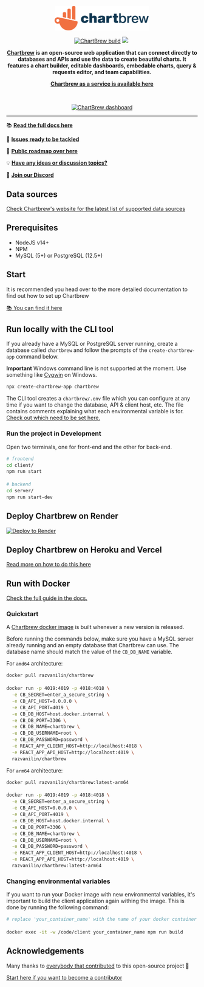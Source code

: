 <p align="center">
  <a href="https://chartbrew.com">
    <img src="./docs/.vuepress/public/assets/logo_full_3.png" alt="ChartBrew logo" width="250"/>
  </a>
</a>

<p align="center">
  <a href="https://circleci.com/gh/chartbrew/chartbrew" target="_blank"><img src="https://circleci.com/gh/chartbrew/chartbrew.svg?style=svg" alt="ChartBrew build" /></a>
  <a href="https://app.codacy.com/gh/chartbrew/chartbrew" target="_blank"><img src="https://api.codacy.com/project/badge/Grade/b245aa07f69c4250a2de9d24efc659e6"></a>
  <a href="https://discord.gg/KwGEbFk" target="_blank"><img src="https://img.shields.io/discord/656557151048957995?label=Discord" alt="" /></a>
</p>

<p align="center">
  <strong>
    <a href="https://chartbrew.com">Chartbrew</a> is an open-source web application that can connect directly to databases and APIs and use the data to create beautiful charts. It features a chart builder, editable dashboards, embedable charts, query & requests editor, and team capabilities.
  </strong>
</p>

<p align="center">
  <strong><a href="https://chartbrew.com">Chartbrew as a service is available here</a></strong>
</p>

<br />

<p align="center">
  <a href="https://chartbrew.com">
    <img src="https://cdn2.chartbrew.com/v2-banner.png" alt="ChartBrew dashboard" width="600"/>
  </a>
</p>

<hr />

📚 [**Read the full docs here**](https://docs.chartbrew.com)

🔧 [**Issues ready to be tackled**](https://github.com/orgs/chartbrew/projects/1)

🚙 [**Public roadmap over here**](https://trello.com/b/IQ7eiDqZ/chartbrew-roadmap)

💡 [**Have any ideas or discussion topics?**](https://github.com/chartbrew/chartbrew/discussions)

💬 [**Join our Discord**](https://discord.gg/KwGEbFk)

## Data sources

[Check Chartbrew's website for the latest list of supported data sources](https://chartbrew.com)

## Prerequisites

* NodeJS v14+
* NPM
* MySQL (5+) or PostgreSQL (12.5+)

## Start

It is recommended you head over to the more detailed documentation to find out how to set up Chartbrew

[📚 You can find it here](https://docs.chartbrew.com/#getting-started)

## Run locally with the CLI tool

If you already have a MySQL or PostgreSQL server running, create a database called `chartbrew` and follow the prompts of the `create-chartbrew-app` command below.

**Important** Windows command line is not supported at the moment. Use something like [Cygwin](http://www.cygwin.com/) on Windows.

```sh
npx create-chartbrew-app chartbrew
```

The CLI tool creates a `chartbrew/.env` file which you can configure at any time if you want to change the database, API & client host, etc. The file contains comments explaining what each environmental variable is for. [Check out which need to be set here.](https://docs.chartbrew.com/#set-up-environmental-variables)

### Run the project in Development

Open two terminals, one for front-end and the other for back-end.

```sh
# frontend
cd client/
npm run start

# backend
cd server/
npm run start-dev
```

## Deploy Chartbrew on Render

[![Deploy to Render](https://render.com/images/deploy-to-render-button.svg)](https://chartbrew.com/blog/how-to-deploy-chartbrew-on-render/)

## Deploy Chartbrew on Heroku and Vercel

[Read more on how to do this here](https://chartbrew.com/blog/how-to-deploy-chartbrew-on-heroku-and-vercel/)

## Run with Docker

[Check the full guide in the docs.](https://docs.chartbrew.com/deployment/#run-the-application-with-docker)

### Quickstart

A [Chartbrew docker image](https://hub.docker.com/r/razvanilin/chartbrew) is built whenever a new version is released.

Before running the commands below, make sure you have a MySQL server already running and an empty database that Chartbrew can use. The database name should match the value of the `CB_DB_NAME` variable.

For `amd64` architecture:

```sh
docker pull razvanilin/chartbrew

docker run -p 4019:4019 -p 4018:4018 \
  -e CB_SECRET=enter_a_secure_string \
  -e CB_API_HOST=0.0.0.0 \
  -e CB_API_PORT=4019 \
  -e CB_DB_HOST=host.docker.internal \
  -e CB_DB_PORT=3306 \
  -e CB_DB_NAME=chartbrew \
  -e CB_DB_USERNAME=root \
  -e CB_DB_PASSWORD=password \
  -e REACT_APP_CLIENT_HOST=http://localhost:4018 \
  -e REACT_APP_API_HOST=http://localhost:4019 \
  razvanilin/chartbrew
```

For `arm64` architecture:

```sh
docker pull razvanilin/chartbrew:latest-arm64

docker run -p 4019:4019 -p 4018:4018 \
  -e CB_SECRET=enter_a_secure_string \
  -e CB_API_HOST=0.0.0.0 \
  -e CB_API_PORT=4019 \
  -e CB_DB_HOST=host.docker.internal \
  -e CB_DB_PORT=3306 \
  -e CB_DB_NAME=chartbrew \
  -e CB_DB_USERNAME=root \
  -e CB_DB_PASSWORD=password \
  -e REACT_APP_CLIENT_HOST=http://localhost:4018 \
  -e REACT_APP_API_HOST=http://localhost:4019 \
  razvanilin/chartbrew:latest-arm64
```

### Changing environmental variables

If you want to run your Docker image with new environmental variables, it's important to build the client application again withing the image. This is done by running the following command:

```sh
# replace 'your_container_name' with the name of your docker container where Chartbrew is running

docker exec -it -w /code/client your_container_name npm run build
```

## Acknowledgements

Many thanks to [everybody that contributed](https://github.com/chartbrew/chartbrew/graphs/contributors) to this open-source project 🙏

[Start here if you want to become a contributor](https://github.com/chartbrew/chartbrew/blob/master/CONTRIBUTING.md)

